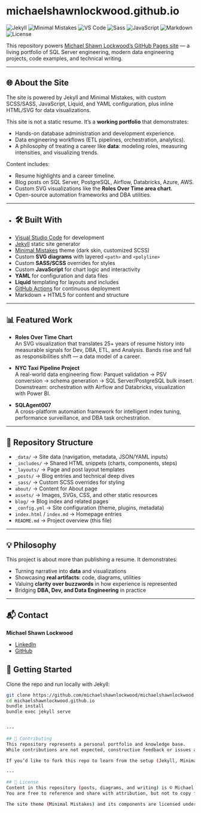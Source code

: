 # michaelshawnlockwood.github.io

![Jekyll](https://img.shields.io/badge/Built_with-Jekyll-blue?logo=jekyll&logoColor=white)
![Minimal Mistakes](https://img.shields.io/badge/Theme-Minimal%20Mistakes-darkgreen)
![VS Code](https://img.shields.io/badge/Editor-VS%20Code-007ACC?logo=visualstudiocode&logoColor=white)
![Sass](https://img.shields.io/badge/Styles-Sass-CC6699?logo=sass&logoColor=white)
![JavaScript](https://img.shields.io/badge/Logic-JavaScript-F7DF1E?logo=javascript&logoColor=black)
![Markdown](https://img.shields.io/badge/Content-Markdown-000000?logo=markdown)
![License](https://img.shields.io/badge/License-MIT-lightgrey)

This repository powers [Michael Shawn Lockwood’s GitHub Pages site](https://michaelshawnlockwood.github.io) — a living portfolio of SQL Server engineering, modern data engineering projects, code examples, and technical writing.

---

## 🌐 About the Site
The site is powered by Jekyll and Minimal Mistakes, with custom SCSS/SASS, JavaScript, Liquid, and YAML configuration, plus inline HTML/SVG for data visualizations.

This site is not a static resume. It’s a **working portfolio** that demonstrates:
- Hands-on database administration and development experience.
- Data engineering workflows (ETL pipelines, orchestration, analytics).
- A philosophy of treating a career like **data**: modeling roles, measuring intensities, and visualizing trends.

Content includes:
- Resume highlights and a career timeline.
- Blog posts on SQL Server, PostgreSQL, Airflow, Databricks, Azure, AWS.
- Custom SVG visualizations like the **Roles Over Time area chart**.
- Open-source automation frameworks and DBA utilities.

---

- ## 🛠️ Built With
- [Visual Studio Code](https://code.visualstudio.com/) for development
- [Jekyll](https://jekyllrb.com/) static site generator
- [Minimal Mistakes](https://mmistakes.github.io/minimal-mistakes/) theme (dark skin, customized SCSS)
- Custom **SVG diagrams** with layered `<path>` and `<polyline>`
- Custom **SASS/SCSS** overrides for styles
- Custom **JavaScript** for chart logic and interactivity
- **YAML** for configuration and data files
- **Liquid** templating for layouts and includes
- [GitHub Actions](https://github.com/features/actions) for continuous deployment
- Markdown + HTML5 for content and structure

---

## 📊 Featured Work
- **Roles Over Time Chart**  
  An SVG visualization that translates 25+ years of resume history into measurable signals for Dev, DBA, ETL, and Analysis. Bands rise and fall as responsibilities shift — a data model of a career.

- **NYC Taxi Pipeline Project**  
  A real-world data engineering flow: Parquet validation → PSV conversion → schema generation → SQL Server/PostgreSQL bulk insert. Downstream: orchestration with Airflow and Databricks, visualization with Power BI.

- **SQLAgent007**  
  A cross-platform automation framework for intelligent index tuning, performance surveillance, and DBA task orchestration.

---

## 📂 Repository Structure
- `_data/` → Site data (navigation, metadata, JSON/YAML inputs)
- `_includes/` → Shared HTML snippets (charts, components, steps)
- `_layouts/` → Page and post layout templates
- `_posts/` → Blog entries and technical deep dives
- `_sass/` → Custom SCSS overrides for styling
- `about/` → Content for About page
- `assets/` → Images, SVGs, CSS, and other static resources
- `blog/` → Blog index and related pages
- `_config.yml` → Site configuration (theme, plugins, metadata)
- `index.html` / `index.md` → Homepage entries
- `README.md` → Project overview (this file)

---

## 💡 Philosophy
This project is about more than publishing a resume. It demonstrates:
- Turning narrative into **data** and visualizations  
- Showcasing **real artifacts**: code, diagrams, utilities  
- Valuing **clarity over buzzwords** in how experience is represented  
- Bridging **DBA, Dev, and Data Engineering** in practice  

---

## 📬 Contact
**Michael Shawn Lockwood**  
- [LinkedIn](https://www.linkedin.com/in/michaelshawnlockwood/)  
- [GitHub](https://github.com/michaelshawnlockwood)  


## 🚀 Getting Started
Clone the repo and run locally with Jekyll:

```bash
git clone https://github.com/michaelshawnlockwood/michaelshawnlockwood.github.io
cd michaelshawnlockwood.github.io
bundle install
bundle exec jekyll serve


---

## 🤝 Contributing
This repository represents a personal portfolio and knowledge base.  
While contributions are not expected, constructive feedback or issues are welcome via [GitHub Issues](https://github.com/michaelshawnlockwood/michaelshawnlockwood.github.io/issues).

If you’d like to fork this repo to learn from the setup (Jekyll, Minimal Mistakes, SVG visualizations), feel free — just keep attribution intact.

---

## 📜 License
Content in this repository (posts, diagrams, and writing) is © Michael Shawn Lockwood.  
You are free to reference and share with attribution, but not to copy for commercial use.  

The site theme (Minimal Mistakes) and its components are licensed under the [MIT License](https://opensource.org/licenses/MIT).
